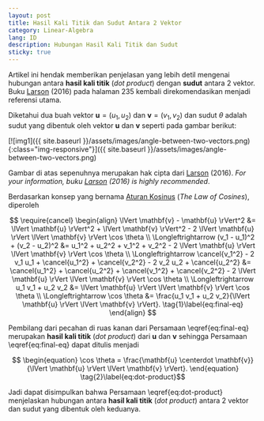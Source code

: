 ```yaml
---
layout: post
title: Hasil Kali Titik dan Sudut Antara 2 Vektor
category: Linear-Algebra
lang: ID
description: Hubungan Hasil Kali Titik dan Sudut
sticky: true
---
```


Artikel ini hendak memberikan penjelasan yang lebih detil mengenai hubungan antara **hasil kali titik** (_dot product_) dengan **sudut** antara 2 vektor. Buku [Larson](https://www.amazon.com/Elementary-Linear-Algebra-Ron-Larson/dp/1305658000/) (2016) pada halaman 235 kembali direkomendasikan menjadi referensi utama. 

Diketahui dua buah vektor $\mathbf{u} = (u_1, u_2)$ dan $\mathbf{v} = (v_1, v_2)$ dan sudut $\theta$ adalah sudut yang dibentuk oleh vektor $\mathbf{u}$ dan $\mathbf{v}$ seperti pada gambar berikut:

[![img1]({{ site.baseurl }}/assets/images/angle-between-two-vectors.png){:class="img-responsive"}]({{ site.baseurl }}/assets/images/angle-between-two-vectors.png)

Gambar di atas sepenuhnya merupakan hak cipta dari [Larson](https://www.amazon.com/Elementary-Linear-Algebra-Ron-Larson/dp/1305658000/) (2016). _For your information, buku [Larson](https://www.amazon.com/Elementary-Linear-Algebra-Ron-Larson/dp/1305658000/) (2016) is highly recommended_. 

Berdasarkan konsep yang bernama [Aturan Kosinus](https://www.khanacademy.org/math/geometry/hs-geo-trig/hs-geo-law-of-cosines/v/law-of-cosines-example) (_The Law of Cosines_), diperoleh

$$ \require{cancel} \begin{align} \lVert \mathbf{v} - \mathbf{u} \rVert^2 &= \lVert \mathbf{u} \rVert^2 + \lVert \mathbf{v} \rVert^2 - 2 \lVert \mathbf{u} \rVert \lVert \mathbf{v} \rVert \cos \theta \\
\Longleftrightarrow  (v_1 - u_1)^2 + (v_2 - u_2)^2 &= u_1^2 + u_2^2 + v_1^2 + v_2^2 - 2 \lVert \mathbf{u} \rVert \lVert \mathbf{v} \rVert \cos \theta \\
\Longleftrightarrow \cancel{v_1^2} - 2 v_1 u_1 + \cancel{u_1^2} + \cancel{v_2^2} - 2 v_2 u_2 + \cancel{u_2^2} &=  \cancel{u_1^2} + \cancel{u_2^2} + \cancel{v_1^2} + \cancel{v_2^2} - 2 \lVert \mathbf{u} \rVert \lVert \mathbf{v} \rVert \cos \theta \\
\Longleftrightarrow u_1 v_1 + u_2 v_2 &= \lVert \mathbf{u} \rVert \lVert \mathbf{v} \rVert \cos \theta \\
\Longleftrightarrow \cos \theta &= \frac{u_1 v_1 + u_2 v_2}{\lVert \mathbf{u} \rVert \lVert \mathbf{v} \rVert}. \tag{1}\label{eq:final-eq}
\end{align}
$$

Pembilang dari pecahan di ruas kanan dari Persamaan \eqref{eq:final-eq} merupakan **hasil kali titik** (_dot product_) dari $\mathbf{u}$ dan $\mathbf{v}$ sehingga Persamaan \eqref{eq:final-eq} dapat ditulis menjadi

$$ \begin{equation} \cos \theta = \frac{\mathbf{u} \centerdot \mathbf{v}}{\lVert \mathbf{u} \rVert \lVert \mathbf{v} \rVert}. 
\end{equation} \tag{2}\label{eq:dot-product}$$

Jadi dapat disimpulkan bahwa Persamaan \eqref{eq:dot-product} menjelaskan hubungan antara **hasil kali titik** (_dot product_) antara 2 vektor dan sudut yang dibentuk oleh keduanya.  